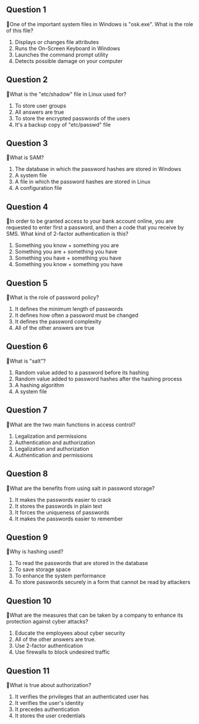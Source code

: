 ## Question 1

:rat:One of the important system files in Windows is "osk.exe". What is the role of this file?

1. Displays or changes file attributes
2. Runs the On-Screen Keyboard in Windows
3. Launches the command prompt utility
4. Detects possible damage on your computer

## Question 2

:rat:What is the "etc/shadow" file in Linux used for?

1. To store user groups
2. All answers are true
3. To store the encrypted passwords of the users
4. It's a backup copy of "etc/passwd" file

## Question 3

:rat:What is SAM?

1. The database in which the password hashes are stored in Windows
2. A system file
3. A file in which the password hashes are stored in Linux
4. A configuration file

## Question 4

:rat:In order to be granted access to your bank account online, you are requested to enter first a password, and then a code that you receive by SMS. What kind of 2-factor authentication is this?

1. Something you know + something you are
2. Something you are + something you have
3. Something you have + something you have
4. Something you know + something you have

## Question 5

:rat:What is the role of password policy?

1. It defines the minimum length of passwords
2. It defines how often a password must be changed
3. It defines the password complexity
4. All of the other answers are true

## Question 6

:rat:What is "salt"?

1. Random value added to a password before its hashing
2. Random value added to password hashes after the hashing process
3. A hashing algorithm
4. A system file

## Question 7

:rat:What are the two main functions in access control?

1. Legalization and permissions
2. Authentication and authorization
3. Legalization and authorization
4. Authentication and permissions

## Question 8

:rat:What are the benefits from using salt in password storage?

1. It makes the passwords easier to crack
2. It stores the passwords in plain text
3. It forces the uniqueness of passwords
4. It makes the passwords easier to remember

## Question 9

:rat:Why is hashing used?

1. To read the passwords that are stored in the database
2. To save storage space
3. To enhance the system performance
4. To store passwords securely in a form that cannot be read by attackers

## Question 10

:rat:What are the measures that can be taken by a company to enhance its protection against cyber attacks?

1. Educate the employees about cyber security
2. All of the other answers are true.
3. Use 2-factor authentication
4. Use firewalls to block undesired traffic

## Question 11

:rat:What is true about authorization?

1. It verifies the privileges that an authenticated user has
2. It verifies the user's identity
3. It precedes authentication
4. It stores the user credentials
